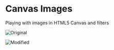 # Canvas Images
Playing with images in HTML5 Canvas and filters

![Original](http://i.imgur.com/Z8h0rm.png)

![Modified](http://i.imgur.com/78p9hm.png)
